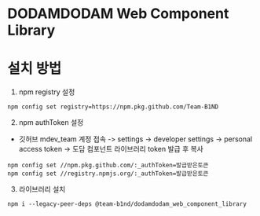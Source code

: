 # DODAMDODAM Web Component Library

# 설치 방법

1. npm registry 설정

```
npm config set registry=https://npm.pkg.github.com/Team-B1ND
```

2. npm authToken 설정

- 깃허브 mdev_team 계정 접속 -> settings -> developer settings -> personal access token -> 도담 컴포넌트 라이브러리 token 발급 후 복사

```
npm config set //npm.pkg.github.com/:_authToken=발급받은토큰
npm config set //registry.npmjs.org/:_authToken=발급받은토큰
```

3. 라이브러리 설치

```
npm i --legacy-peer-deps @team-b1nd/dodamdodam_web_component_library
```
